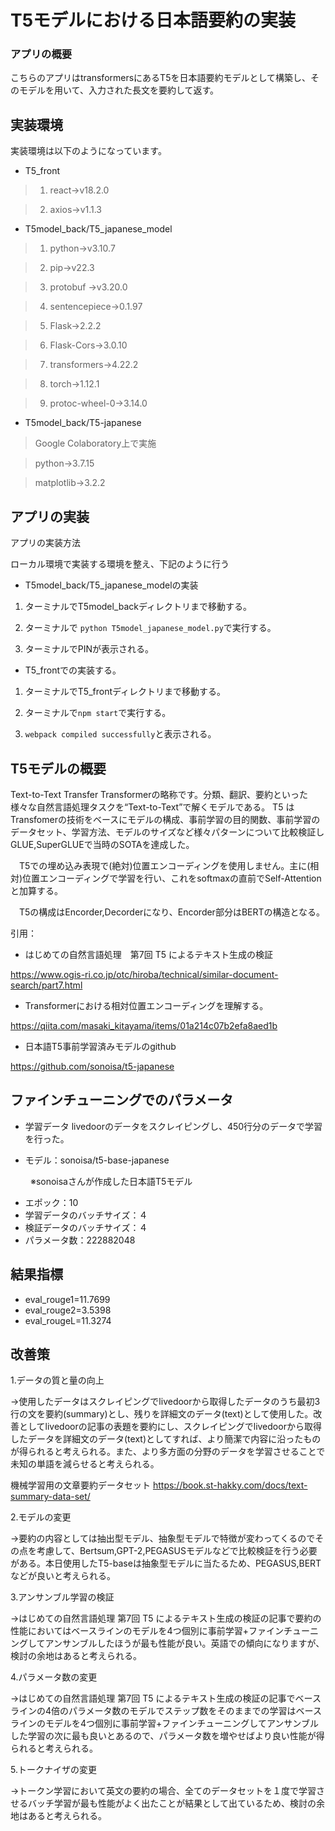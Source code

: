 # T5モデルにおける日本語要約の実装
### アプリの概要
こちらのアプリはtransformersにあるT5を日本語要約モデルとして構築し、そのモデルを用いて、入力された長文を要約して返す。

## 実装環境

実装環境は以下のようになっています。
- T5_front

>1. react→v18.2.0

>2. axios→v1.1.3

- T5model_back/T5_japanese_model

>1. python→v3.10.7

>2. pip→v22.3

>3. protobuf →v3.20.0

>4. sentencepiece→0.1.97

>5. Flask→2.2.2

>6. Flask-Cors→3.0.10

>7. transformers→4.22.2

>8. torch→1.12.1

>9. protoc-wheel-0→3.14.0

- T5model_back/T5-japanese

>Google Colaboratory上で実施

>python→3.7.15

>matplotlib→3.2.2

## アプリの実装

アプリの実装方法

ローカル環境で実装する環境を整え、下記のように行う

- T5model_back/T5_japanese_modelの実装

1. ターミナルでT5model_backディレクトリまで移動する。

2. ターミナルで `python T5model_japanese_model.py`で実行する。

3. ターミナルでPINが表示される。

-  T5_frontでの実装する。

1. ターミナルでT5_frontディレクトリまで移動する。

2. ターミナルで`npm start`で実行する。

3. `webpack compiled successfully`と表示される。

## T5モデルの概要

Text-to-Text Transfer Transformerの略称です。分類、翻訳、要約といった様々な自然言語処理タスクを“Text-to-Text”で解くモデルである。
T5 は Transfomerの技術をベースにモデルの構成、事前学習の目的関数、事前学習のデータセット、学習方法、モデルのサイズなど様々パターンについて比較検証し GLUE,SuperGLUEで当時のSOTAを達成した。

　T5での埋め込み表現で(絶対)位置エンコーディングを使用しません。主に(相対)位置エンコーディングで学習を行い、これをsoftmaxの直前でSelf-Attentionと加算する。

　T5の構成はEncorder,Decorderになり、Encorder部分はBERTの構造となる。

引用：
- はじめての自然言語処理　第7回 T5 によるテキスト生成の検証

https://www.ogis-ri.co.jp/otc/hiroba/technical/similar-document-search/part7.html

- Transformerにおける相対位置エンコーディングを理解する。

https://qiita.com/masaki_kitayama/items/01a214c07b2efa8aed1b

- 日本語T5事前学習済みモデルのgithub

https://github.com/sonoisa/t5-japanese

## ファインチューニングでのパラメータ

- 学習データ
livedoorのデータをスクレイピングし、450行分のデータで学習を行った。

- モデル：sonoisa/t5-base-japanese

　　 ※sonoisaさんが作成した日本語T5モデル

-  エポック：10
- 学習データのバッチサイズ：４
- 検証データのバッチサイズ：４
- パラメータ数：222882048

## 結果指標

- eval_rouge1=11.7699
- eval_rouge2=3.5398
- eval_rougeL=11.3274

## 改善策

1.データの質と量の向上

→使用したデータはスクレイピングでlivedoorから取得したデータのうち最初3行の文を要約(summary)とし、残りを詳細文のデータ(text)として使用した。改善としてlivedoorの記事の表題を要約にし、スクレイピングでlivedoorから取得したデータを詳細文のデータ(text)としてすれば、より簡潔で内容に沿ったものが得られると考えられる。また、より多方面の分野のデータを学習させることで未知の単語を減らせると考えられる。

機械学習用の文章要約データセット
https://book.st-hakky.com/docs/text-summary-data-set/


2.モデルの変更

→要約の内容としては抽出型モデル、抽象型モデルで特徴が変わってくるのでその点を考慮して、Bertsum,GPT-2,PEGASUSモデルなどで比較検証を行う必要がある。本日使用したT5-baseは抽象型モデルに当たるため、PEGASUS,BERTなどが良いと考えられる。

3.アンサンブル学習の検証

→はじめての自然言語処理 第7回 T5 によるテキスト生成の検証の記事で要約の性能においてはベースラインのモデルを4つ個別に事前学習+ファインチューニングしてアンサンブルしたほうが最も性能が良い。英語での傾向になりますが、検討の余地はあると考えられる。

4.パラメータ数の変更

→はじめての自然言語処理 第7回 T5 によるテキスト生成の検証の記事でベースラインの4倍のパラメータ数のモデルでステップ数をそのままでの学習はベースラインのモデルを4つ個別に事前学習+ファインチューニングしてアンサンブルした学習の次に最も良いとあるので、パラメータ数を増やせばより良い性能が得られると考えられる。

5.トークナイザの変更

→トークン学習において英文の要約の場合、全てのデータセットを１度で学習させるバッチ学習が最も性能がよく出たことが結果として出ているため、検討の余地はあると考えられる。
